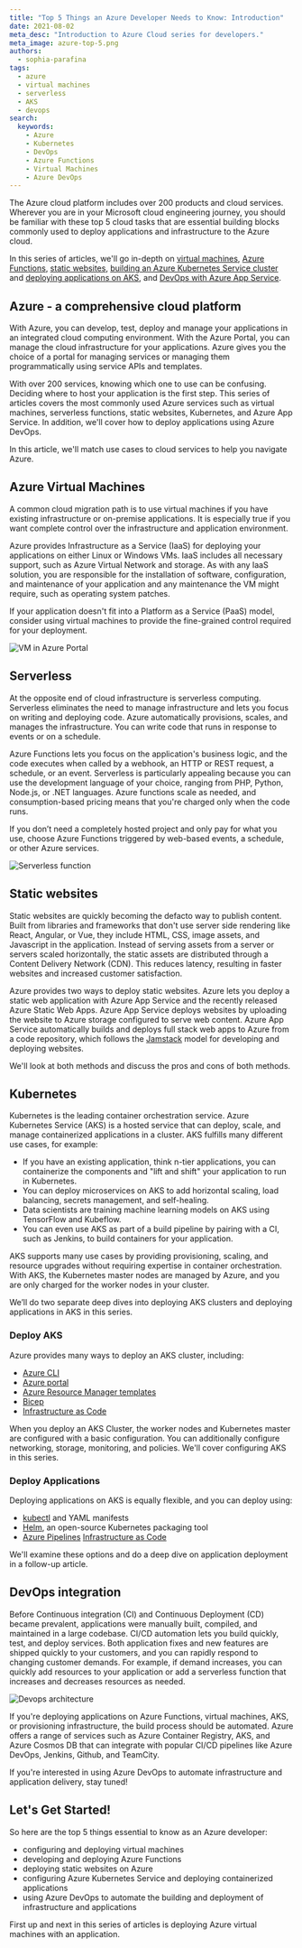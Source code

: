 ```yaml
---
title: "Top 5 Things an Azure Developer Needs to Know: Introduction"
date: 2021-08-02
meta_desc: "Introduction to Azure Cloud series for developers."
meta_image: azure-top-5.png
authors:
  - sophia-parafina
tags:
  - azure
  - virtual machines
  - serverless
  - AKS
  - devops
search:
  keywords:
    - Azure
    - Kubernetes
    - DevOps
    - Azure Functions
    - Virtual Machines
    - Azure DevOps
---
```


The Azure cloud platform includes over 200 products and cloud services. Wherever you are in your Microsoft cloud engineering journey, you should be familiar with these top 5 cloud tasks that are essential building blocks commonly used to deploy applications and infrastructure to the Azure cloud.

In this series of articles, we'll go in-depth on [virtual machines](/blog/top-5-things-for-azure-devs-vm/), [Azure Functions](/blog/top-5-things-for-azure-devs-serverless/), [static websites](/blog/top-5-things-for-azure-devs-static-websites/), [building an Azure Kubernetes Service cluster](/blog/top-5-things-for-azure-devs-kubernetes-infrastructure/) and [deploying applications on AKS](/blog/top-5-things-for-azure-devs-kubernetes-apps/), and [DevOps with Azure App Service](/blog/top-5-things-for-azure-devs-devops/).

<!--more-->

## Azure - a comprehensive cloud platform

With Azure, you can develop, test, deploy and manage your applications in an integrated cloud computing environment. With the Azure Portal, you can manage the cloud infrastructure for your applications. Azure gives you the choice of a portal for managing services or managing them programmatically using service APIs and templates.

With over 200 services, knowing which one to use can be confusing. Deciding where to host your application is the first step. This series of articles covers the most commonly used Azure services such as virtual machines, serverless functions, static websites, Kubernetes, and Azure App Service.  In addition, we'll cover how to deploy applications using Azure DevOps.

In this article, we'll match use cases to cloud services to help you navigate Azure.

## Azure Virtual Machines

A common cloud migration path is to use virtual machines if you have existing infrastructure or on-premise applications. It is especially true if you want complete control over the infrastructure and application environment.

Azure provides Infrastructure as a Service (IaaS) for deploying your applications on either Linux or Windows VMs. IaaS includes all necessary support, such as Azure Virtual Network and storage. As with any IaaS solution, you are responsible for the installation of software, configuration, and maintenance of your application and any maintenance the VM might require, such as operating system patches.

If your application doesn't fit into a Platform as a Service (PaaS) model, consider using virtual machines to provide the fine-grained control required for your deployment.

![VM in Azure Portal](./image3.png)

## Serverless

At the opposite end of cloud infrastructure is serverless computing. Serverless eliminates the need to manage infrastructure and lets you focus on writing and deploying code. Azure automatically provisions, scales, and manages the infrastructure. You can write code that runs in response to events or on a schedule.

Azure Functions lets you focus on the application's business logic, and the code executes when called by a webhook, an HTTP or REST request, a schedule, or an event. Serverless is particularly appealing because you can use the development language of your choice, ranging from PHP, Python, Node.js, or .NET languages. Azure functions scale as needed, and consumption-based pricing means that you're charged only when the code runs.

If you don’t need a completely hosted project and only pay for what you use, choose Azure Functions triggered by web-based events, a schedule, or other Azure services.

![Serverless function](./image2.png)

## Static websites

Static websites are quickly becoming the defacto way to publish content. Built from libraries and frameworks that don't use server side rendering like React, Angular, or Vue, they include HTML, CSS, image assets, and Javascript in the application. Instead of serving assets from a server or servers scaled horizontally, the static assets are distributed through a Content Delivery Network (CDN). This reduces latency, resulting in faster websites and increased customer satisfaction.

Azure provides two ways to deploy static websites. Azure lets you deploy a static web application with Azure App Service and the recently released Azure Static Web Apps. Azure App Service deploys websites by uploading the website to Azure storage configured to serve web content. Azure App Service automatically builds and deploys full stack web apps to Azure from a code repository, which follows the [Jamstack](https://jamstack.org/) model for developing and deploying websites.

We'll look at both methods and discuss the pros and cons of both methods.

## Kubernetes

Kubernetes is the leading container orchestration service. Azure Kubernetes Service (AKS) is a hosted service that can deploy, scale, and manage containerized applications in a cluster. AKS fulfills many different use cases, for example:

- If you have an existing application, think n-tier applications, you can containerize the components and "lift and shift" your application to run in Kubernetes.
- You can deploy microservices on AKS to add horizontal scaling, load balancing, secrets management, and self-healing.
- Data scientists are training machine learning models on AKS using TensorFlow and Kubeflow.
- You can even use AKS as part of a build pipeline by pairing with a CI, such as Jenkins, to build containers for your application.

AKS supports many use cases by providing provisioning, scaling, and resource upgrades without requiring expertise in container orchestration. With AKS, the Kubernetes master nodes are managed by Azure, and you are only charged for the worker nodes in your cluster.

We’ll do two separate deep dives into deploying AKS clusters and deploying applications in AKS in this series.

### Deploy AKS

Azure provides many ways to deploy an AKS cluster, including:

- [Azure CLI](https://docs.microsoft.com/en-us/cli/azure/)
- [Azure portal](https://docs.microsoft.com/en-us/azure/aks/kubernetes-walkthrough-portal)
- [Azure Resource Manager templates](https://docs.microsoft.com/en-us/azure/azure-resource-manager/management/overview)
- [Bicep](https://github.com/Azure/bicep)
- [Infrastructure as Code](/registry/packages/azure-native/how-to-guides/azure-cs-aks/)

When you deploy an AKS Cluster, the worker nodes and Kubernetes master are configured with a basic configuration. You can additionally configure networking, storage, monitoring, and policies. We'll cover configuring AKS in this series.

### Deploy Applications

Deploying applications on AKS is equally flexible, and you can deploy using:

- [kubectl](https://kubernetes.io/docs/reference/generated/kubectl/kubectl-commands#-strong-app-management-strong-) and YAML manifests
- [Helm](https://docs.microsoft.com/en-us/azure/aks/kubernetes-helm), an open-source Kubernetes packaging tool
- [Azure Pipelines](https://docs.microsoft.com/en-us/azure/devops/pipelines/apps/cd/deploy-aks?view=azure-devops&tabs=java)
[Infrastructure as Code](/registry/packages/kubernetes/how-to-guides/configmap-rollout/)

We'll examine these options and do a deep dive on application deployment in a follow-up article.

## DevOps integration

Before Continuous integration (CI) and Continuous Deployment (CD) became prevalent, applications were manually built, compiled, and maintained in a large codebase. CI/CD automation lets you build quickly, test, and deploy services. Both application fixes and new features are shipped quickly to your customers, and you can rapidly respond to changing customer demands. For example, if demand increases, you can quickly add resources to your application or add a serverless function that increases and decreases resources as needed.

![Devops architecture](./image1.png)

If you're deploying applications on Azure Functions, virtual machines, AKS, or provisioning infrastructure, the build process should be automated. Azure offers a range of services such as Azure Container Registry, AKS, and Azure Cosmos DB that can integrate with popular CI/CD pipelines like Azure DevOps, Jenkins, Github, and TeamCity.

If you're interested in using Azure DevOps to automate infrastructure and application delivery, stay tuned!

## Let's Get Started!

So here are the top 5 things essential to know as an Azure developer:

- configuring and deploying virtual machines
- developing and deploying Azure Functions
- deploying static websites on Azure
- configuring Azure Kubernetes Service and deploying containerized applications
- using Azure DevOps to automate the building and deployment of infrastructure and applications

First up and next in this series of articles is deploying Azure virtual machines with an application.
